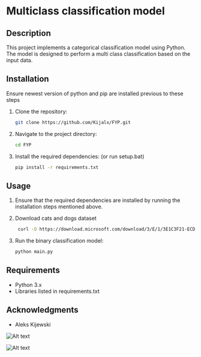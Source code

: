 # Multiclass classification model

## Description

This project implements a categorical classification model using Python. The model is designed to perform a multi class classification based on the input data.

## Installation
Ensure newest version of python and pip are installed previous to these steps
1. Clone the repository:

    ```bash
    git clone https://github.com/Kijalx/FYP.git
    ```

2. Navigate to the project directory:

    ```bash
    cd FYP
    ```

3. Install the required dependencies: (or run setup.bat)

    ```bash
    pip install -r requirements.txt
    ```

## Usage

1. Ensure that the required dependencies are installed by running the installation steps mentioned above.
   
3. Download cats and dogs dataset
   ```bash
    curl -O https://download.microsoft.com/download/3/E/1/3E1C3F21-ECDB-4869-8368-6DEBA77B919F/kagglecatsanddogs_5340.zip
    ```

5. Run the binary classification model:

    ```bash
    python main.py
    ```

## Requirements

- Python 3.x
- Libraries listed in requirements.txt

## Acknowledgments

- Aleks Kijewski

![Alt text](./model.png)

![Alt text](./myplot.png)
